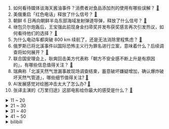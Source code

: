 1. 如何看待媒体谈海天酱油事件？消费者对食品添加剂的使用有哪些误解？ [:link:](https://www.zhihu.com/question/557861088)
2. 美俄重启「红色电话」释放了什么信号？ [:link:](https://www.zhihu.com/question/557890524)
3. 朝鲜 6 日再向朝鲜半岛东部海域发射弹道导弹，释放了什么信号？ [:link:](https://www.zhihu.com/question/557888206)
4. 继包贝尔炮轰后，王宝强此前现身金扫帚奖并发布获奖感言再次引发热议，如何看待他们的选择？ [:link:](https://www.zhihu.com/question/557590699)
5. 为什么电动车都突破 800 km 续航了，还是无法消除里程焦虑？ [:link:](https://www.zhihu.com/question/543957929)
6. 俄罗斯已将北溪事件以国际恐怖主义行为罪名进行立案，意味着什么？后续调查将如何展开？ [:link:](https://www.zhihu.com/question/557994828)
7. 联合国安理会上，耿爽回击美方代表称「朝方不安全感不断上升是有原因的」，有哪些信息值得关注？ [:link:](https://www.zhihu.com/question/557950603)
8. 瑞典称「北溪天然气泄漏事故现场调查结束，蓄意破坏嫌疑增加，确认爆炸破坏天然气管道」，哪些细节值得关注? [:link:](https://www.zhihu.com/question/558010761)
9. AI发展感觉对绘圈冲击太大了怎么办? [:link:](https://www.zhihu.com/question/557600073)
10. 张译主演的《万里归途》这部电影给你最大的感受是什么？ [:link:](https://www.zhihu.com/question/556972383)
<details>
<summary>11 ~ 20</summary>

11. 钱放手里不断贬值，有什么好的保值方法吗？ [:link:](https://www.zhihu.com/question/557712318)
12. 泽连斯基呼吁北约先发制人打击俄方，北约会对俄采取措施吗？ [:link:](https://www.zhihu.com/question/558054621)
13. 请问“搞科研不就是为了发paper吗”这句话反应的思想有代表性吗？ [:link:](https://www.zhihu.com/question/550588393)
14. 为什么读书，才是一个人最好出路？ [:link:](https://www.zhihu.com/question/557988399)
15. 我国专任教师数量十年来增幅达 26 %，报考人数翻 66 倍，如何看待年轻人这一就业趋势？ [:link:](https://www.zhihu.com/question/557984714)
16. 户口在北京，能不能去教育大省上学，回北京参加高考？ [:link:](https://www.zhihu.com/question/43644657)
17. 人到中年，你过得怎么样？ [:link:](https://www.zhihu.com/question/545505636)
18. 有哪些好看的new balance鞋？ [:link:](https://www.zhihu.com/question/306130184)
19. 乌克兰与俄罗斯的战争谁才会是最后的赢家? [:link:](https://www.zhihu.com/question/558039335)
20. 人到中年，为什么要更好的爱自己? [:link:](https://www.zhihu.com/question/552946695)
</details>
<details>
<summary>21 ~ 30</summary>

21. 有哪些漫画家的画风十年不变？ [:link:](https://www.zhihu.com/question/555001694)
22. 我想知道，人活着有什么意义？ [:link:](https://www.zhihu.com/question/557935926)
23. 连续骑行 100 公里的难度有多大？ [:link:](https://www.zhihu.com/question/545543409)
24. 在初一怎么交到好朋友？ [:link:](https://www.zhihu.com/question/557840091)
25. 普京签署总统令，延迟部分人群动员义务，含部分学生和住院医生，透露了哪些信息？会对动员行动造成哪些影响？ [:link:](https://www.zhihu.com/question/557980057)
26. 高三为了自己的未来换同桌自私吗? [:link:](https://www.zhihu.com/question/552048624)
27. 为什么汉语有「你」和「您」，而英语中只有作为统称的「You」？ [:link:](https://www.zhihu.com/question/543903753)
28. 我今年12岁，喜欢研究黎曼猜想，怎么办？ [:link:](https://www.zhihu.com/question/550534732)
29. 如何评价《昆仑神宫》大结局？ [:link:](https://www.zhihu.com/question/557845996)
30. 《脱口秀大会 5》中庞博结尾讲到那个说「我要去上海」的是 18 岁的自己，这句话带给了你哪些感触？ [:link:](https://www.zhihu.com/question/557838489)
</details>
<details>
<summary>31 ~ 40</summary>

31. 楼上噪音扰民真的只能忍着或卖房吗？ [:link:](https://www.zhihu.com/question/438394631)
32. 《西虹市首富》中王多鱼为什么选择挑战花光十亿而不是直接拿走一千万？ [:link:](https://www.zhihu.com/question/480644825)
33. 全球 86% 的首席执行官预计明年经济将出现衰退，具体情况如何？主要受哪些因素影响？ [:link:](https://www.zhihu.com/question/557661356)
34. 美军「里根」号航母日前「极为罕见地紧急掉头」，有哪些值得关注的信息？ [:link:](https://www.zhihu.com/question/557933249)
35. 美最大内存芯片制造商「美光科技」官宣新建巨型晶圆厂的计划，总投资高达千亿美元，对当地将有何作用? [:link:](https://www.zhihu.com/question/557928238)
36. 韩国总统将同日本首相通电话，或讨论朝鲜发射弹道导弹一事，有哪些信息值得关注？ [:link:](https://www.zhihu.com/question/557942723)
37. 各地国庆节后返岗返程有哪些要求？假期即将结束，这几天你过得充实吗？ [:link:](https://www.zhihu.com/question/557807905)
38. 如果《英雄联盟》有个装备售价一万，效果是普攻有 1/5 概率秒杀敌方英雄，在职业比赛中会有人出它吗？ [:link:](https://www.zhihu.com/question/352013713)
39. 美媒称「美国情报机构认为，俄政治学者之女杜金娜遇害案的幕后黑手是乌克兰」，如何看待这一结论？ [:link:](https://www.zhihu.com/question/557909356)
40. 奥密克戎 BF.7 变异株已入国内，其与 BA.5 有何不同？是否具有更强的免疫逃逸能力？如何防范？ [:link:](https://www.zhihu.com/question/558056358)
</details>
<details>
<summary>41 ~ 50</summary>

41. 国庆假期来到尾声，你的假期过得如何？我们为何期盼享受休假，如何在「放松」与勤奋中找到平衡？ [:link:](https://www.zhihu.com/question/557937304)
42. 泰国东北部枪击事件已致 34 名儿童和民众死亡，枪手已开枪自杀，当地情况如何？ [:link:](https://www.zhihu.com/question/557992106)
43. 如何评价英国首相特拉斯称「保守党将永远支持低税收」，减税在经济上和道德上都是正确的？这一说法站得住吗？ [:link:](https://www.zhihu.com/question/557991844)
44. 美国总统拜登将继续适当释放战略石油储备，美国的油价上涨会得到缓解吗？欧佩克 + 减产对中国有何影响？ [:link:](https://www.zhihu.com/question/557886219)
45. 欧佩克+减产后，美媒称拜登或将为石油松绑对委内瑞拉的制裁，后续将如何发展？ [:link:](https://www.zhihu.com/question/557996175)
46. 星巴克里的依云水根本没人买， 为什么星巴克还在坚持卖？ [:link:](https://www.zhihu.com/question/553700426)
47. 程序员看剧的时候，如果看到有敲代码页面，会暂停看代码吗？ [:link:](https://www.zhihu.com/question/551004482)
48. 你好，高二了，史政生，如何安排学习和心态上的问题? [:link:](https://www.zhihu.com/question/558023054)
49. 看了《披荆斩棘》，你对哪个哥哥的改观最大？主要改观在哪儿？ [:link:](https://www.zhihu.com/question/549098404)
50. 如何看待海克斯科技食品？ [:link:](https://www.zhihu.com/question/552456728)
</details><details>
<summary>bilibili</summary>

1. 【周淑怡x咬人猫x欣小萌】❤️  三人一起！爱你！ [:link:](//www.bilibili.com/video/BV1GG4y1W7qr)
2. ⚡每天一遍，家长升天⚡ [:link:](//www.bilibili.com/video/BV1924y1X7k4)
3. 《原神》剧情PV-「『神』意」 [:link:](//www.bilibili.com/video/BV1hW4y1e7Kx)
4. 正经一回：冬天没有花了，蜜蜂采什么？ [:link:](//www.bilibili.com/video/BV1mG4y1W7Ea)
5. 我在昏迷抢救中，求大家帮我找到专家救命！！！ [:link:](//www.bilibili.com/video/BV11W4y1e7n5)
6. 你摇了我吧 [:link:](//www.bilibili.com/video/BV1aV4y1N7n3)
7. 当得了诺贝尔奖后第一天上班 全场掌声雷动，然后… [:link:](//www.bilibili.com/video/BV1yT411P7in)
8. 哪国总理登上过UFO？【奇葩小国41】 [:link:](//www.bilibili.com/video/BV1YN4y1N76N)
9. 每一步都在意料之外 [:link:](//www.bilibili.com/video/BV15B4y1E7Pf)
10. 官宣！！！我们仨在一起了！ [:link:](//www.bilibili.com/video/BV1F8411x7Ku)
<details>
<summary>11 ~ 20</summary>

11. 老妈还是一如既往的细心。 [:link:](//www.bilibili.com/video/BV1kd4y1q79c)
12. 趁着国庆终于有机会到南昌好好旅游了，除了好好放松，当然也要狠狠记录啊！ [:link:](//www.bilibili.com/video/BV1F8411x7hQ)
13. 我打了10000局排位，只为这一局的胜利！！ [:link:](//www.bilibili.com/video/BV1D8411s7ty)
14. 惊慌矿工 [:link:](//www.bilibili.com/video/BV1Ut4y1F7Ja)
15. 【RAY】不等了！我把MG风灵高达1/100提前做出来了【水星的魔女】 [:link:](//www.bilibili.com/video/BV17G411n7dj)
16. 【非官方S12主题曲】-《天选》中国风燃曲为LPL加油！ [:link:](//www.bilibili.com/video/BV1Ad4y1B7BN)
17. 这五个神器确实强大…… [:link:](//www.bilibili.com/video/BV1m841147N8)
18. 我结婚以后，这些美少女就托付给你们了【阅片无数特别篇】 [:link:](//www.bilibili.com/video/BV1qe411j79j)
19. 万万没想到啊！今年物理诺奖是量子纠缠啊，这太炸裂了啊！ [:link:](//www.bilibili.com/video/BV1nG4y1W7go)
20. 【赵文卓踢刀】我真的劝了卓哥好久才勉强答应我说：那这次就不放剑气了吧！ [:link:](//www.bilibili.com/video/BV1cP41177FL)
</details>
<details>
<summary>21 ~ 30</summary>

21. 有个社交恐惧症的朋友是什么体验！ [:link:](//www.bilibili.com/video/BV1aT411K78F)
22. 三年之期已到，我要回异世界啦 [:link:](//www.bilibili.com/video/BV1We4y1n7kV)
23. 外卖小哥：这是你点的啵啵奶茶哦！ [:link:](//www.bilibili.com/video/BV1BR4y197CT)
24. 《拯救大兵小亮》 [:link:](//www.bilibili.com/video/BV1LT411P71b)
25. 地震腿吓软的网红猫找不到领养？还有人投毒？！！ [:link:](//www.bilibili.com/video/BV1yN4y1P7Vh)
26. 当我找了一堆up主重考科目二，公布成绩的时候我傻眼了… [:link:](//www.bilibili.com/video/BV1fG4y1W7dN)
27. 我们已经是成熟的川渝四大美男了~ [:link:](//www.bilibili.com/video/BV11T411P7u8)
28. 当你尝试将虚假广告做成游戏... [:link:](//www.bilibili.com/video/BV1Ue4y1H7ER)
29. 除了追着牛啃，还有比《香菜牛肉》更简单的牛肉的做法了吗？ [:link:](//www.bilibili.com/video/BV1Mg411v7DL)
30. 和 牛 战 斧 天 花 板 [:link:](//www.bilibili.com/video/BV16e4y1r7LA)
</details>
<details>
<summary>31 ~ 40</summary>

31. 【潮王】我不信谁敢穿这样上街 [:link:](//www.bilibili.com/video/BV1Ye4y167oz)
32. 今天在家造了一幢木别墅，实现了人生一个小目标，可是我老婆好像不太高兴？ [:link:](//www.bilibili.com/video/BV1AP411J7H7)
33. 秀男友界的天花板！！！ [:link:](//www.bilibili.com/video/BV1iT411P7uR)
34. 还敢敲诈勒索，这波可还刑？ [:link:](//www.bilibili.com/video/BV1DP411E7Nm)
35. 【warma】为了唱rap我咬到三次舌头 [:link:](//www.bilibili.com/video/BV1N24y197PX)
36. 【时代少年团】《浅炸一下吧！》01：重新相聚的时刻 [:link:](//www.bilibili.com/video/BV1BT411P7k4)
37. 《明日方舟》主题曲【淬火尘霾】开放 限时纪念活动宣传pv [:link:](//www.bilibili.com/video/BV19V4y1N7ZT)
38. 吃光就是我们公司的工作内容 [:link:](//www.bilibili.com/video/BV1JN4y1N7hk)
39. 「纵享丝滑 x 史诗」4.0——Hardstyle [:link:](//www.bilibili.com/video/BV1YW4y1e7oe)
40. 赛诺cv连麦抽卡！提纳里cv：我要抽的是赛诺！儿子你怎么来了？#15 [:link:](//www.bilibili.com/video/BV1FD4y1y7EG)
</details>
<details>
<summary>41 ~ 50</summary>

41. 都20多岁了，在学校里穿的成熟一点.... [:link:](//www.bilibili.com/video/BV1ZG411J7NF)
42. 还是那个动画渣 [:link:](//www.bilibili.com/video/BV1Gt4y1A7HN)
43. 【原神手帐书】在我生日那天，她送了我一本她亲手做的书(┯_┯) [:link:](//www.bilibili.com/video/BV1zT411K7yJ)
44. 汤姆家到底多有钱？贫穷限制了我的想象！ [:link:](//www.bilibili.com/video/BV1Rg411a7x8)
45. 《 满 级 人 类 的 假 期 运 动》 [:link:](//www.bilibili.com/video/BV1aG4y1W7jq)
46. 把3个emoji放在一起又能变身美少女！？ [:link:](//www.bilibili.com/video/BV128411s7iQ)
47. 【手控】买到了这个手套 浅仿一下这个手 [:link:](//www.bilibili.com/video/BV1x14y187WW)
48. 服务员:正方形？ [:link:](//www.bilibili.com/video/BV17N4y1N7NR)
49. 今儿去打卡拉斯维加斯一家美式薯条餐厅！你们觉得这100刀花的值吗？ [:link:](//www.bilibili.com/video/BV1TT411P7Bo)
50. 🐶行不行啊！细狗🐶 [:link:](//www.bilibili.com/video/BV1tB4y1E7ZF)
</details>
<details>
<summary>51 ~ 60</summary>

51. 热恋冰激凌- 程Yooooo [:link:](//www.bilibili.com/video/BV1D24y1X7TV)
52. 躲闪摇!但是二次元 [:link:](//www.bilibili.com/video/BV1jT411P7d1)
53. 红墙下的南风 [:link:](//www.bilibili.com/video/BV1614y1a714)
54. 一键变美图的宝藏滤镜，妈妈再也不用担心我不会p图了 [:link:](//www.bilibili.com/video/BV1ze4y1r736)
55. 你们宿舍是个核电站是吧！ [:link:](//www.bilibili.com/video/BV1724y1d7y3)
56. 1000个史诗皮肤秘宝能开出什么 [:link:](//www.bilibili.com/video/BV1pe4y1z7XR)
57. 中文系小伙走火入魔，在洛河里背诵《洛神赋》 [:link:](//www.bilibili.com/video/BV1HN4y1N7w5)
58. 四周年快乐💕从大学到现在 [:link:](//www.bilibili.com/video/BV1LD4y1y7Qi)
59. 又是载歌载舞的一天～ [:link:](//www.bilibili.com/video/BV1vG4y1W7Wb)
60. 《    无    缝    衔    接    》 [:link:](//www.bilibili.com/video/BV15T411P7VK)
</details>
<details>
<summary>61 ~ 70</summary>

61. 脸大必看‼️阔面明星都靠《新中式思路》变美！ [:link:](//www.bilibili.com/video/BV1NN4y1N7KZ)
62. 高考语文134的积累本|学习方法分享|高三的语文学习经验 [:link:](//www.bilibili.com/video/BV1Qe4y1B795)
63. 【十月霸权】转生成为魔剑亚托克斯~暗裔的奇妙冒险（第一集） [:link:](//www.bilibili.com/video/BV1MG4y1s79t)
64. 当代顶级替身文学，莫言帮余华签名，哈哈哈哈哈哈笑死 [:link:](//www.bilibili.com/video/BV1q8411s7g4)
65. 基本不等式，解题靠运气？来学核心思想！ [:link:](//www.bilibili.com/video/BV1FR4y1o7J8)
66. ⚡擦 大 哥⚡ [:link:](//www.bilibili.com/video/BV1se4y1n7pV)
67. [菊草TOON] 被兽人奴隶抓住的贵族 [:link:](//www.bilibili.com/video/BV13e4y167B3)
68. 真 假 养 猪 流 [:link:](//www.bilibili.com/video/BV1rP411n7Vk)
69. 谢谢大家的支持，结果已经定好了。 [:link:](//www.bilibili.com/video/BV1YP411E7DB)
70. 捡到一只黑猫警长 [:link:](//www.bilibili.com/video/BV19d4y1q7RE)
</details>
<details>
<summary>71 ~ 80</summary>

71. 当整个世界竖了过来?需要赚钱获得神秘道具 如何生存？我的世界 [:link:](//www.bilibili.com/video/BV1cg411v7x7)
72. 我的天，手皮都撕开了吗？液态乳液还能这么玩，节目效果拉满 [:link:](//www.bilibili.com/video/BV1rD4y1C719)
73. “有些小东西天生就是来治愈你的！ ！” [:link:](//www.bilibili.com/video/BV1ZB4y1L7bn)
74. 原来极致的BE美学都在语文书上 | 写满了生离死别，悲欢离合！ [:link:](//www.bilibili.com/video/BV1Re4y1B7Qk)
75. 所以这波吃到天使大招的土龙，会有多帅？ [:link:](//www.bilibili.com/video/BV17N4y1A7cd)
76. 【日常】诗朗诵《只因你太美》 [:link:](//www.bilibili.com/video/BV1y14y187oz)
77. “如果在运动会开幕式让校领导发现我们是ikun还跳叮叮当当的话人生就结束了吧............” [:link:](//www.bilibili.com/video/BV1Md4y1B7Qy)
78. 野 外 鸡 本 功 训 练 [:link:](//www.bilibili.com/video/BV1ce4y1p7Gy)
79. 偶尔吃的泡面才好吃 [:link:](//www.bilibili.com/video/BV1tN4y1N7Dn)
80. 20万账号都敢找回！眼皮子底下作案！国庆七天进去过吧！ [:link:](//www.bilibili.com/video/BV1Rd4y1q7Ns)
</details>
<details>
<summary>81 ~ 90</summary>

81. 顾客：今天的柠檬茶好拴啊 [:link:](//www.bilibili.com/video/BV13G4y1W7uR)
82. 本地帮会太有礼貌！香港古惑仔带老婆来海南做客，漠叔买车票送站。 [:link:](//www.bilibili.com/video/BV1HV4y1K7iZ)
83. 河南的冬天可以是10月份 [:link:](//www.bilibili.com/video/BV1sd4y1B7fA)
84. 东 北 李 普 西 大 夫【重返金银岛】 [:link:](//www.bilibili.com/video/BV1qG4y1W7TQ)
85. 贫穷限制了我的想象 [:link:](//www.bilibili.com/video/BV1vt4y1c73V)
86. 国庆第二天，给大家普及一个知识 [:link:](//www.bilibili.com/video/BV16V4y1N7jn)
87. 死 了 都 要 只 因 [:link:](//www.bilibili.com/video/BV1SB4y1L7hk)
88. ［sad cat dance/灵能百分百］灵幻的sad "fox"dance [:link:](//www.bilibili.com/video/BV16t4y1F75v)
89. 臣 妾 要 告 发 [:link:](//www.bilibili.com/video/BV1mD4y1C74T)
90. 自助餐仨战士把厨师累坏了！ [:link:](//www.bilibili.com/video/BV1a14y187a6)
</details>
<details>
<summary>91 ~ 100</summary>

91. 【 晚上几点出门可以遇到这样的小荠呢？】 [:link:](//www.bilibili.com/video/BV19D4y1C7Ce)
92. 父 慈 子 笑 [:link:](//www.bilibili.com/video/BV1Le4y1z7Lr)
93. “你这是在玩火喔～” [:link:](//www.bilibili.com/video/BV1xD4y117Nr)
94. 他直博了 我直播了 [:link:](//www.bilibili.com/video/BV1X8411s7Jt)
95. 800W粉丝UP主开什么车？小潮院长新车首秀！ [:link:](//www.bilibili.com/video/BV1vR4y197mZ)
96. 教科书级别的煎饼果子！！光看过程都觉得治愈！ [:link:](//www.bilibili.com/video/BV1nW4y1n7kp)
97. 涩琪Solo出道曲28 Reasons MV公开 [:link:](//www.bilibili.com/video/BV1Bt4y1F7ii)
98. 真讽刺！前任草神透支力量拯救了沙漠子民，却被他们痛恨了数千年！ [:link:](//www.bilibili.com/video/BV1DP411E7CZ)
99. 【Dream终于露脸了！！】hi, I'm Dream（作者：Dream） [:link:](//www.bilibili.com/video/BV1Md4y1B7B7)
100. 游 戏  vs  "现 实"  7 [:link:](//www.bilibili.com/video/BV17e4y1z71n)
</details></details>